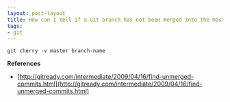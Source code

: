 ```yaml
---
layout: post-layout
title: How can I tell if a Git branch has not been merged into the master branch?
tags:
- git
---
```


    git cherry -v master branch-name

**References**  

- [http://gitready.com/intermediate/2009/04/16/find-unmerged-commits.html](http://gitready.com/intermediate/2009/04/16/find-unmerged-commits.html)

